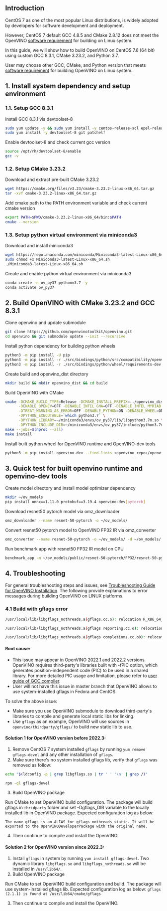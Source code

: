 ## Introduction 
CentOS 7 as one of the most popular Linux distributions, is widely adopted by developers for software development and deployment.

However, CentOS 7 default GCC 4.8.5 and CMake 2.8.12 does not meet the OpenVINO [software requirement](https://github.com/openvinotoolkit/openvino/wiki/BuildingForLinux#software-requirements) for building on Linux system.

In this guide, we will show how to build OpenVINO on CentOS 7.6 (64 bit) using custom GCC 8.3.1, CMake 3.23.2, and Python 3.7. 

User may choose other GCC, CMake, and Python version that meets [software requirement](https://github.com/openvinotoolkit/openvino/wiki/BuildingForLinux#software-requirements) for building OpenVINO on Linux system.

## 1. Install system dependency and setup environment
### 1.1. Setup GCC 8.3.1
Install GCC 8.3.1 via devtoolset-8 
```sh
sudo yum update -y && sudo yum install -y centos-release-scl epel-release
sudo yum install -y devtoolset-8 git patchelf
```
Enable devtoolset-8 and check current gcc version
```sh
source /opt/rh/devtoolset-8/enable
gcc -v 
```

### 1.2. Setup CMake 3.23.2
Download and extract pre-built CMake 3.23.2
```sh
wget https://cmake.org/files/v3.23/cmake-3.23.2-linux-x86_64.tar.gz
tar -xvf cmake-3.23.2-linux-x86_64.tar.gz
```
Add cmake path to the PATH environment variable and check current cmake version
```sh
export PATH=$PWD/cmake-3.23.2-linux-x86_64/bin:$PATH
cmake --version
```
### 1.3. Setup python virtual environment via miniconda3
Download and install miniconda3
```sh
wget https://repo.anaconda.com/miniconda/Miniconda3-latest-Linux-x86_64.sh
sudo chmod +x Miniconda3-latest-Linux-x86_64.sh
./Miniconda3-latest-Linux-x86_64.sh
```
Create and enable python virtual environment via miniconda3
```sh
conda create -n ov_py37 python=3.7 -y
conda activate ov_py37
```

## 2. Build OpenVINO with CMake 3.23.2 and GCC 8.3.1
Clone openvino and update submodule
```sh
git clone https://github.com/openvinotoolkit/openvino.git
cd openvino && git submodule update --init --recursive
```
Install python dependency for building python wheels
```sh
python3 -m pip install -U pip 
python3 -m pip install -r ./src/bindings/python/src/compatibility/openvino/requirements-dev.txt
python3 -m pip install -r ./src/bindings/python/wheel/requirements-dev.txt
```
Create build and openvino_dist directory
```sh
mkdir build && mkdir openvino_dist && cd build
```
Build OpenVINO with CMake
```sh
cmake -DCMAKE_BUILD_TYPE=Release -DCMAKE_INSTALL_PREFIX=../openvino_dist \
      -DENABLE_OPENCV=OFF -DENABLE_INTEL_GNA=OFF -DENABLE_INTEL_MYRIAD_COMMON=OFF \
      -DTREAT_WARNING_AS_ERROR=OFF -DENABLE_PYTHON=ON -DENABLE_WHEEL=ON \
      -DPYTHON_EXECUTABLE=`which python3.7` \
      -DPYTHON_LIBRARY=~/miniconda3/envs/ov_py37/lib/libpython3.7m.so \
      -DPYTHON_INCLUDE_DIR=~/miniconda3/envs/ov_py37/include/python3.7m  ..
make --jobs=$(nproc --all)
make install
```
Install built python wheel for OpenVINO runtime and OpenVINO-dev tools
```sh
python3 -m pip install openvino-dev --find-links <openvino_repo>/openvino_dist/tools
```

## 3. Quick test for built openvino runtime and openvino-dev tools
Create model directory and install model optimizer dependency
```sh
mkdir ~/ov_models
pip install onnx==1.11.0 protobuf==3.19.4 openvino-dev[pytorch]
```
Download resnet50 pytorch model via omz_downloader
```sh
omz_downloader --name resnet-50-pytorch -o ~/ov_models/
```
Convert resnet50 pytorch model to OpenVINO FP32 IR via omz_converter
```sh
omz_converter --name resnet-50-pytorch -o ~/ov_models/ -d ~/ov_models/
```
Run benchmark app with resnet50 FP32 IR model on CPU
```sh
benchmark_app -m ~/ov_models/public/resnet-50-pytorch/FP32/resnet-50-pytorch.xml -d CPU
```

## 4. Troubleshooting
For general troubleshooting steps and issues, see [Troubleshooting Guide for OpenVINO Installation](https://docs.openvino.ai/2022.2/openvino_docs_get_started_guide_troubleshooting.html). The following provide explanations to error messages during building OpenVINO on LINUX platforms.

### 4.1 Build with gflags error

```sh
/usr/local/lib/libgflags_nothreads.a(gflags.cc.o): relocation R_X86_64_32 against '.bss' can not be used when making a PIE object; recompile with -fPIC

/usr/local/lib/libgflags_nothreads.a(gflags reporting.cc.o): relocation R_X86_64_32 against symbol '__pthread key create@@GLIBC 2.2.5' can not be used when making a PIE object; recompile with -fPIC

/usr/local/lib/libgflags_nothreads.a(gflags completions.cc.o0): relocation R_X86 64 32S against symbol '__ZNSs4 Rep20 S empty _rep_storageE@@GLIBCXX_3.4' can not be used when making a PIE object; recompile with -fPIC
```
#### Root cause:
- This issue may appear in OpenVINO 2022.1 and 2022.2 versions. OpenVINO requires third-party's libraries built with -fPIC option, which generates position-independent code (PIC) to be used in a shared library. For more detailed PIC usage and limitation, please refer to [user guide of GCC compiler](https://gcc.gnu.org/onlinedocs/gcc/Code-Gen-Options.html#Code-Gen-Options).
- User will not have this issue in master branch that OpenVINO allows to use system-installed gflags in Fedora and CentOS.

To solve the above issue:
- Make sure you use OpenVINO submodule to download third-party's libraries to compile and generate local static libs for linking.
- Use `gflags` as an example, OpenVINO will use sources in `openvino/thirdparty/gflags/` to build new static lib to use.

#### Solution 1 for OpenVINO version before 2022.3:

1. Remove CentOS 7 system installed `gflags` by running `yum remove gflags-devel` and any other installation of `gflags`.
2. Make sure there's no system installed gflags lib, verify that `gflags` was removed as follow:
```sh
echo "$(ldconfig -p | grep libgflags.so | tr ' ' '\n' | grep /)"

rpm -ql gflags-devel
```

3. Build OpenVINO package

Run CMake to set OpenVINO build configuration. The package will build gflags in `thridparty` folder and set -Dgflags_DIR variable to the locally installed lib in OpenVINO package. Expected configuration log as below:

`The name gflags is an ALIAS for gflags_nothreads_static. It will be exported to the OpenVINODeveloperPackage with the original name.`

4. Then continue to compile and install the OpenVINO.

#### Solution 2 for OpenVINO version since 2022.3:

1. Install `gflags` in system by running `yum install gflags-devel`. Two dynamic library `libgflags.so` and `libgflags_nothreads.so` will be installed in `/usr/lib64/`.
2. Build OpenVINO package

Run CMake to set OpenVINO build configuration and build. The package will use system-installed gflags lib. Expected configuration log as below: 
`gflags (2.1.1) is found at /usr/lib64/cmake/gflags`

3. Then continue to compile and install the OpenVINO.

